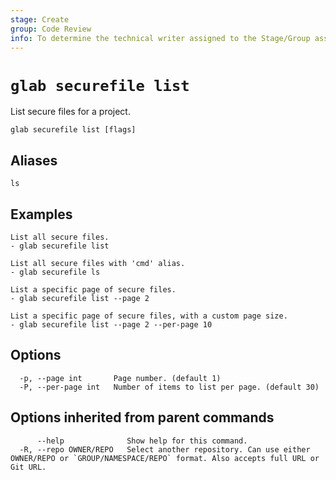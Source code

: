 ```yaml
---
stage: Create
group: Code Review
info: To determine the technical writer assigned to the Stage/Group associated with this page, see https://about.gitlab.com/handbook/product/ux/technical-writing/#assignments
---
```


<!--
This documentation is auto generated by a script.
Please do not edit this file directly. Run `make gen-docs` instead.
-->

# `glab securefile list`

List secure files for a project.

```plaintext
glab securefile list [flags]
```

## Aliases

```plaintext
ls
```

## Examples

```console
List all secure files.
- glab securefile list

List all secure files with 'cmd' alias.
- glab securefile ls

List a specific page of secure files.
- glab securefile list --page 2

List a specific page of secure files, with a custom page size.
- glab securefile list --page 2 --per-page 10

```

## Options

```plaintext
  -p, --page int       Page number. (default 1)
  -P, --per-page int   Number of items to list per page. (default 30)
```

## Options inherited from parent commands

```plaintext
      --help              Show help for this command.
  -R, --repo OWNER/REPO   Select another repository. Can use either OWNER/REPO or `GROUP/NAMESPACE/REPO` format. Also accepts full URL or Git URL.
```
